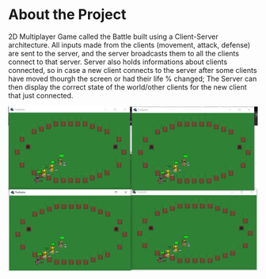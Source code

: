 # About the Project

2D Multiplayer Game called the Battle built using a Client-Server architecture. All inputs made from the clients (movement, attack, defense) are sent to
the server, and the server broadcasts them to all the clients connect to that server. Server also holds informations about clients connected, so in case 
a new client connects to the server after some clients have moved thourgh the screen or had their life % changed; The Server can then display the correct
state of the world/other clients for the new client that just connected.

![alt text](./9.png)
